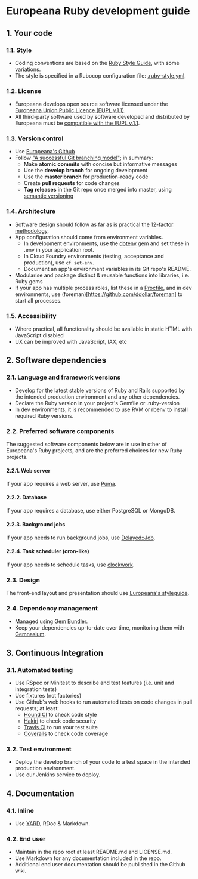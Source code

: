 # Europeana Ruby development guide

## 1. Your code

### 1.1. Style

* Coding conventions are based on the [Ruby Style Guide](https://github.com/bbatsov/ruby-style-guide),
  with some variations.
* The style is specified in a Rubocop configuration file: [.ruby-style.yml](gem/.ruby-style.yml).

### 1.2. License

* Europeana develops open source software licensed under the [Europeana Union Public Licence (EUPL v.1.1)](https://joinup.ec.europa.eu/community/eupl/og_page/european-union-public-licence-eupl-v11).
* All third-party software used by software developed and distributed by
  Europeana must be [compatible with the EUPL v.1.1](https://joinup.ec.europa.eu/software/page/eupl/eupl-compatible-open-source-licences).

### 1.3. Version control
* Use [Europeana's Github](https://github.com/europeana)
* Follow ["A successful Git branching model"](http://nvie.com/posts/a-successful-git-branching-model/);
  in summary:
  * Make **atomic commits** with concise but informative messages
  * Use the **develop branch** for ongoing development
  * Use the **master branch** for production-ready code
  * Create **pull requests** for code changes
  * **Tag releases** in the Git repo once merged into master, using [semantic versioning](http://semver.org/)

### 1.4. Architecture

* Software design should follow as far as is practical the [12-factor methodology](http://12factor.net/).
* App configuration should come from environment variables.
  * In development environments, use the [dotenv](https://github.com/bkeepers/dotenv)
    gem and set these in .env in your application root.
  * In Cloud Foundry environments (testing, acceptance and production), use `cf set-env`. 
  * Document an app's environment variables in its Git repo's README.
* Modularise and package distinct & reusable functions into libraries, i.e. Ruby
  gems
* If your app has multiple process roles, list these in a [Procfile](https://docs.cloudfoundry.org/buildpacks/ruby/ruby-prod-server.html),
  and in dev environments, use (foreman)[https://github.com/ddollar/foreman]
  to start all processes.

### 1.5. Accessibility

* Where practical, all functionality should be available in static HTML with
  JavaScript disabled
* UX can be improved with JavaScript, IAX, etc

## 2. Software dependencies

### 2.1. Language and framework versions

* Develop for the latest stable versions of Ruby and Rails supported by the 
  intended production environment and any other dependencies.
* Declare the Ruby version in your project's Gemfile or .ruby-version
* In dev environments, it is recommended to use RVM or rbenv to install required
  Ruby versions.

### 2.2. Preferred software components

The suggested software components below are in use in other of Europeana's
Ruby projects, and are the preferred choices for new Ruby projects.

#### 2.2.1. Web server

If your app requires a web server, use [Puma](https://github.com/puma/puma).

#### 2.2.2. Database

If your app requires a database, use either PostgreSQL or MongoDB.

#### 2.2.3. Background jobs

If your app needs to run background jobs, use [Delayed::Job](https://github.com/collectiveidea/delayed_job).

#### 2.2.4. Task scheduler (cron-like)

If your app needs to schedule tasks, use [clockwork](https://github.com/tomykaira/clockwork).

### 2.3. Design

The front-end layout and presentation should use [Europeana's styleguide](https://github.com/europeana/europeana-styleguide-ruby).

### 2.4. Dependency management

* Managed using [Gem Bundler](http://bundler.io/).
* Keep your dependencies up-to-date over time, monitoring them with [Gemnasium](http://gemnasium.com/).

## 3. Continuous Integration

### 3.1. Automated testing
* Use RSpec or Minitest to describe and test features (i.e. unit and integration tests)
* Use fixtures (not factories)
* Use Github's web hooks to run automated tests on code changes in pull requests; at least:
  * [Hound CI](https://houndci.com/) to check code style
  * [Hakiri](https://hakiri.io/) to check code security
  * [Travis CI](https://travis-ci.org/) to run your test suite
  * [Coveralls](https://coveralls.io/) to check code coverage

### 3.2. Test environment

* Deploy the develop branch of your code to a test space in the intended
  production environment.
* Use our Jenkins service to deploy.

## 4. Documentation

### 4.1. Inline

* Use [YARD](http://yardoc.org/), RDoc & Markdown.

### 4.2. End user

* Maintain in the repo root at least README.md and LICENSE.md.
* Use Markdown for any documentation included in the repo.
* Additional end user documentation should be published in the Github wiki.
